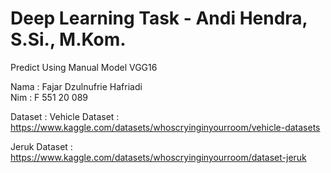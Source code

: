 # Deep Learning Task - Andi Hendra, S.Si., M.Kom.
 Predict Using Manual Model VGG16
 
 Nama : Fajar Dzulnufrie Hafriadi <br>
 Nim  : F 551 20 089
 
 Dataset :
 Vehicle Dataset : 
 https://www.kaggle.com/datasets/whoscryinginyourroom/vehicle-datasets
 
 Jeruk Dataset :
 https://www.kaggle.com/datasets/whoscryinginyourroom/dataset-jeruk
